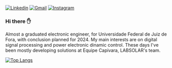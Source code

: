 [![Linkedin](https://img.shields.io/badge/LinkedIn-0077B5?style=for-the-badge&logo=linkedin&logoColor=white]())](https://www.linkedin.com/in/rodrigues-caio/)  [![Gmail](https://img.shields.io/badge/Gmail-D14836?style=for-the-badge&logo=gmail&logoColor=white)](caio.almeida@estudante.ufjf.br)  [![Instagram](https://img.shields.io/badge/Instagram-E4405F?style=for-the-badge&logo=instagram&logoColor=white)](https://www.instagram.com/rodrigscaio/?hl=en)
### Hi there ✋

Almost a graduated electronic engineer, for Universidade Federal de Juiz de Fora, with conclusion planned for 2024. My main interests are on digital signal processing and power electronic dinamic control. These days I've been mostly developing solutions at Equipe Capivara, LABSOLAR's team.

[![Top Langs](https://github-readme-stats.vercel.app/api/top-langs/?username=caioalrodrig&layout=compact)](https://github.com/anuraghazra/github-readme-stats)












